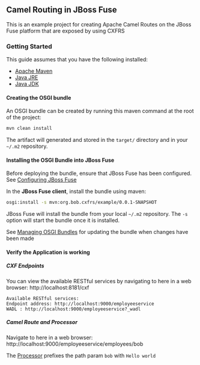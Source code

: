 ## Camel Routing in JBoss Fuse
This is an example project for creating Apache Camel Routes on the JBoss Fuse platform 
that are exposed by using CXFRS

### Getting Started
This guide assumes that you have the following installed:
- [Apache Maven](https://maven.apache.org/download.cgi)
- [Java JRE](http://www.oracle.com/technetwork/java/javase/downloads/jre8-downloads-2133155.html)
- [Java JDK](http://www.oracle.com/technetwork/java/javase/downloads/jdk8-downloads-2133151.html)

#### Creating the OSGI bundle
An OSGI bundle can be created by running this maven command at the root of the project:
```bash
mvn clean install
```
The artifact will generated and stored in the `target/` directory
and in your `~/.m2` repository.
#### Installing the OSGI Bundle into JBoss Fuse
Before deploying the bundle, ensure that JBoss Fuse has been configured. 
See [Configuring JBoss Fuse](docs/configuring-jboss-fuse.md)

In the **JBoss Fuse client**, install the bundle using maven:
```bash
osgi:install -s mvn:org.bob.cxfrs/example/0.0.1-SNAPSHOT
```
JBoss Fuse will install the bundle from your local `~/.m2` repository.
The `-s` option will start the bundle once it is installed.

See [Managing OSGI Bundles](docs/managing-osgi-bundles.md) 
for updating the bundle when changes have been made

#### Verify the Application is working
##### CXF Endpoints
You can view the available RESTful services by navigating to here in a web browser: http://localhost:8181/cxf
```
Available RESTful services:
Endpoint address: http://localhost:9000/employeeservice
WADL : http://localhost:9000/employeeservice?_wadl
```
##### Camel Route and Processor
Navigate to here in a web browser: http://localhost:9000/employeeservice/employees/bob

The [Processor](src/main/java/org/bob/cxfrs/beans/EmployeeServiceProcessor.java) 
prefixes the path param `bob` with `Hello world`

